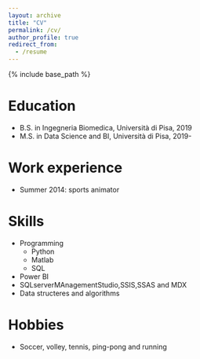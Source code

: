 ```yaml
---
layout: archive
title: "CV"
permalink: /cv/
author_profile: true
redirect_from:
  - /resume
---
```


{% include base_path %}

Education
======
* B.S. in Ingegneria Biomedica, Università di Pisa, 2019
* M.S. in Data Science and BI, Università di Pisa, 2019-

Work experience
======
* Summer 2014: sports animator
  
  
Skills
======
* Programming
  * Python
  * Matlab
  * SQL
* Power BI
* SQLserverMAnagementStudio,SSIS,SSAS and MDX
* Data structeres and algorithms
  
Hobbies
======
* Soccer, volley, tennis, ping-pong and running
